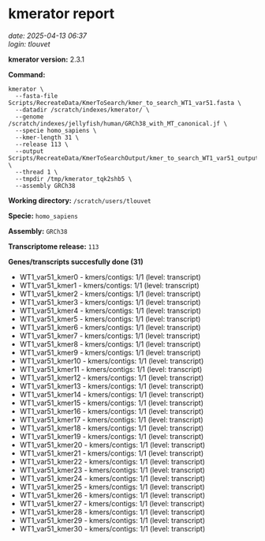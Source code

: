 # kmerator report
*date: 2025-04-13 06:37*  
*login: tlouvet*

**kmerator version:** 2.3.1

**Command:**

```
kmerator \
  --fasta-file Scripts/RecreateData/KmerToSearch/kmer_to_search_WT1_var51.fasta \
  --datadir /scratch/indexes/kmerator/ \
  --genome /scratch/indexes/jellyfish/human/GRCh38_with_MT_canonical.jf \
  --specie homo_sapiens \
  --kmer-length 31 \
  --release 113 \
  --output Scripts/RecreateData/KmerToSearchOutput/kmer_to_search_WT1_var51_output \
  --thread 1 \
  --tmpdir /tmp/kmerator_tqk2shb5 \
  --assembly GRCh38
```

**Working directory:** `/scratch/users/tlouvet`

**Specie:** `homo_sapiens`

**Assembly:** `GRCh38`

**Transcriptome release:** `113`

**Genes/transcripts succesfully done (31)**

- WT1_var51_kmer0 - kmers/contigs: 1/1 (level: transcript)
- WT1_var51_kmer1 - kmers/contigs: 1/1 (level: transcript)
- WT1_var51_kmer2 - kmers/contigs: 1/1 (level: transcript)
- WT1_var51_kmer3 - kmers/contigs: 1/1 (level: transcript)
- WT1_var51_kmer4 - kmers/contigs: 1/1 (level: transcript)
- WT1_var51_kmer5 - kmers/contigs: 1/1 (level: transcript)
- WT1_var51_kmer6 - kmers/contigs: 1/1 (level: transcript)
- WT1_var51_kmer7 - kmers/contigs: 1/1 (level: transcript)
- WT1_var51_kmer8 - kmers/contigs: 1/1 (level: transcript)
- WT1_var51_kmer9 - kmers/contigs: 1/1 (level: transcript)
- WT1_var51_kmer10 - kmers/contigs: 1/1 (level: transcript)
- WT1_var51_kmer11 - kmers/contigs: 1/1 (level: transcript)
- WT1_var51_kmer12 - kmers/contigs: 1/1 (level: transcript)
- WT1_var51_kmer13 - kmers/contigs: 1/1 (level: transcript)
- WT1_var51_kmer14 - kmers/contigs: 1/1 (level: transcript)
- WT1_var51_kmer15 - kmers/contigs: 1/1 (level: transcript)
- WT1_var51_kmer16 - kmers/contigs: 1/1 (level: transcript)
- WT1_var51_kmer17 - kmers/contigs: 1/1 (level: transcript)
- WT1_var51_kmer18 - kmers/contigs: 1/1 (level: transcript)
- WT1_var51_kmer19 - kmers/contigs: 1/1 (level: transcript)
- WT1_var51_kmer20 - kmers/contigs: 1/1 (level: transcript)
- WT1_var51_kmer21 - kmers/contigs: 1/1 (level: transcript)
- WT1_var51_kmer22 - kmers/contigs: 1/1 (level: transcript)
- WT1_var51_kmer23 - kmers/contigs: 1/1 (level: transcript)
- WT1_var51_kmer24 - kmers/contigs: 1/1 (level: transcript)
- WT1_var51_kmer25 - kmers/contigs: 1/1 (level: transcript)
- WT1_var51_kmer26 - kmers/contigs: 1/1 (level: transcript)
- WT1_var51_kmer27 - kmers/contigs: 1/1 (level: transcript)
- WT1_var51_kmer28 - kmers/contigs: 1/1 (level: transcript)
- WT1_var51_kmer29 - kmers/contigs: 1/1 (level: transcript)
- WT1_var51_kmer30 - kmers/contigs: 1/1 (level: transcript)
